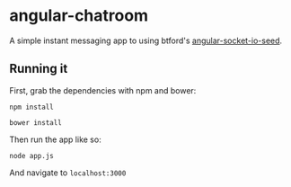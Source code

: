 # angular-chatroom

A simple instant messaging app to using btford's [angular-socket-io-seed](https://github.com/btford/angular-socket-io-seed).

## Running it

First, grab the dependencies with npm and bower:

    npm install

    bower install

Then run the app like so:

    node app.js

And navigate to `localhost:3000`